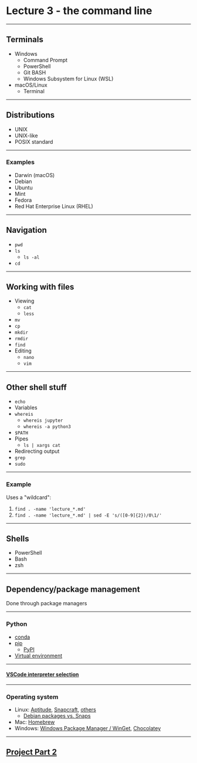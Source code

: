 # Lecture 3 - the command line

---

## Terminals

- Windows
  - Command Prompt
  - PowerShell
  - Git BASH
  - Windows Subsystem for Linux (WSL)
- macOS/Linux
  - Terminal

---

## Distributions

- UNIX
- UNIX-like
- POSIX standard

---

### Examples

- Darwin (macOS)
- Debian
- Ubuntu
- Mint
- Fedora
- Red Hat Enterprise Linux (RHEL)

---

## Navigation

- `pwd`
- `ls`
  - `ls -al`
- `cd`

---

## Working with files

- Viewing
  - `cat`
  - `less`
- `mv`
- `cp`
- `mkdir`
- `rmdir`
- `find`
- Editing
  - `nano`
  - `vim`

---

## Other shell stuff

- `echo`
- Variables
- `whereis`
  - `whereis jupyter`
  - `whereis -a python3`
- `$PATH`
- Pipes
  - `ls | xargs cat`
- Redirecting output
- `grep`
- `sudo`

---

### Example

Uses a "wildcard":

1. `find . -name 'lecture_*.md'`
1. `find . -name 'lecture_*.md' | sed -E 's/([0-9]{2})/0\1/'`

---

## Shells

- PowerShell
- Bash
- zsh

---

## Dependency/package management

Done through package managers

---

### Python

- [conda](https://docs.conda.io/projects/conda/en/stable/user-guide/getting-started.html)
- [pip](https://packaging.python.org/en/latest/tutorials/installing-packages/)
  - [PyPI](https://pypi.org/)
- [Virtual environment](https://docs.python.org/3/library/venv.html)

---

#### [VSCode interpreter selection](https://code.visualstudio.com/docs/python/environments#_working-with-python-interpreters)

---

### Operating system

- Linux: [Aptitude](https://documentation.ubuntu.com/server/how-to/software/package-management/), [Snapcraft](https://snapcraft.io/docs), [others](https://www.linode.com/docs/guides/linux-package-management-overview/)
  - [Debian packages vs. Snaps](https://www.reddit.com/r/Ubuntu/comments/a364ii/proscons_of_snap_vs_apt/)
- Mac: [Homebrew](https://brew.sh/)
- Windows: [Windows Package Manager / WinGet](https://learn.microsoft.com/en-us/windows/package-manager/), [Chocolatey](https://chocolatey.org/)

---

## [Project Part 2](../docs/project.md#part-2)
